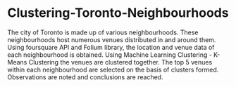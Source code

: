 # Clustering-Toronto-Neighbourhoods
The city of Toronto is made up of various neighbourhoods. These neighbourhoods host numerous venues distributed in and around them.
Using foursquare API and Folium library, the location and venue data of each neighbourhood is obtained.
Using Machine Learning Clustering - K-Means Clustering the venues are clustered together.
The top 5 venues within each neighbourhood are selected on the basis of clusters formed.
Observations are noted and conclusions are reached.
